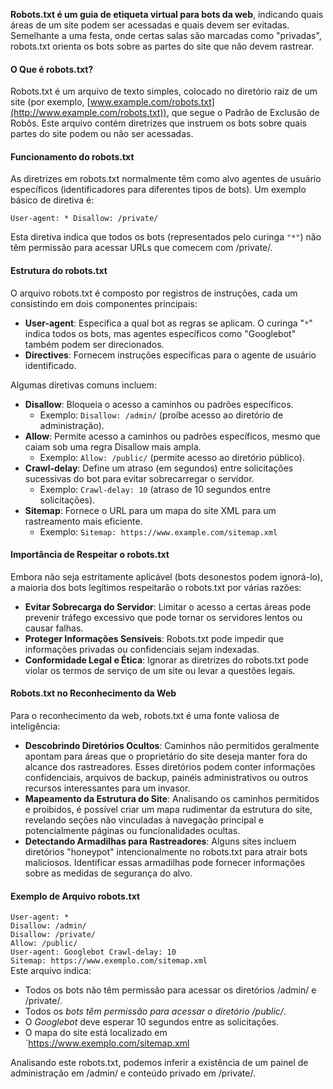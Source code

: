**Robots.txt é um guia de etiqueta virtual para bots da web**, indicando quais áreas de um site podem ser acessadas e quais devem ser evitadas. Semelhante a uma festa, onde certas salas são marcadas como "privadas", robots.txt orienta os bots sobre as partes do site que não devem rastrear.

#### O Que é robots.txt?

Robots.txt é um arquivo de texto simples, colocado no diretório raiz de um site (por exemplo, [www.example.com/robots.txt](http://www.example.com/robots.txt)), que segue o Padrão de Exclusão de Robôs. Este arquivo contém diretrizes que instruem os bots sobre quais partes do site podem ou não ser acessadas.

#### Funcionamento do robots.txt

As diretrizes em robots.txt normalmente têm como alvo agentes de usuário específicos (identificadores para diferentes tipos de bots). Um exemplo básico de diretiva é:

`User-agent: * Disallow: /private/`

Esta diretiva indica que todos os bots (representados pelo curinga  `"*"`) não têm permissão para acessar URLs que comecem com /private/.

#### Estrutura do robots.txt

O arquivo robots.txt é composto por registros de instruções, cada um consistindo em dois componentes principais:

- **User-agent**: Especifica a qual bot as regras se aplicam. O curinga "`*`" indica todos os bots, mas agentes específicos como "Googlebot" também podem ser direcionados.
- **Directives**: Fornecem instruções específicas para o agente de usuário identificado.

Algumas diretivas comuns incluem:

- **Disallow**: Bloqueia o acesso a caminhos ou padrões específicos.
    - Exemplo: `Disallow: /admin/` (proíbe acesso ao diretório de administração).
- **Allow**: Permite acesso a caminhos ou padrões específicos, mesmo que caiam sob uma regra Disallow mais ampla.
    - Exemplo: `Allow: /public/` (permite acesso ao diretório público).
- **Crawl-delay**: Define um atraso (em segundos) entre solicitações sucessivas do bot para evitar sobrecarregar o servidor.
    - Exemplo: `Crawl-delay: 10` (atraso de 10 segundos entre solicitações).
- **Sitemap**: Fornece o URL para um mapa do site XML para um rastreamento mais eficiente.
    - Exemplo: `Sitemap: https://www.example.com/sitemap.xml`

#### Importância de Respeitar o robots.txt

Embora não seja estritamente aplicável (bots desonestos podem ignorá-lo), a maioria dos bots legítimos respeitarão o robots.txt por várias razões:

- **Evitar Sobrecarga do Servidor**: Limitar o acesso a certas áreas pode prevenir tráfego excessivo que pode tornar os servidores lentos ou causar falhas.
- **Proteger Informações Sensíveis**: Robots.txt pode impedir que informações privadas ou confidenciais sejam indexadas.
- **Conformidade Legal e Ética**: Ignorar as diretrizes do robots.txt pode violar os termos de serviço de um site ou levar a questões legais.

#### Robots.txt no Reconhecimento da Web

Para o reconhecimento da web, robots.txt é uma fonte valiosa de inteligência:

- **Descobrindo Diretórios Ocultos**: Caminhos não permitidos geralmente apontam para áreas que o proprietário do site deseja manter fora do alcance dos rastreadores. Esses diretórios podem conter informações confidenciais, arquivos de backup, painéis administrativos ou outros recursos interessantes para um invasor.
- **Mapeamento da Estrutura do Site**: Analisando os caminhos permitidos e proibidos, é possível criar um mapa rudimentar da estrutura do site, revelando seções não vinculadas à navegação principal e potencialmente páginas ou funcionalidades ocultas.
- **Detectando Armadilhas para Rastreadores**: Alguns sites incluem diretórios "honeypot" intencionalmente no robots.txt para atrair bots maliciosos. Identificar essas armadilhas pode fornecer informações sobre as medidas de segurança do alvo.

#### Exemplo de Arquivo robots.txt

`User-agent: * `<br>
`Disallow: /admin/ `<br>
`Disallow: /private/ `<br>
`Allow: /public/  `<br>
`User-agent: Googlebot Crawl-delay: 10  `<br>
`Sitemap: https://www.exemplo.com/sitemap.xml`<br>
Este arquivo indica:
- Todos os bots não têm permissão para acessar os diretórios /admin/ e /private/.
- Todos os *bots têm permissão para acessar o diretório /public/*.
- O *Googlebot* deve esperar 10 segundos entre as solicitações.
- O mapa do site está localizado em `https://www.exemplo.com/sitemap.xml

Analisando este robots.txt, podemos inferir a existência de um painel de administração em /admin/ e conteúdo privado em /private/.
